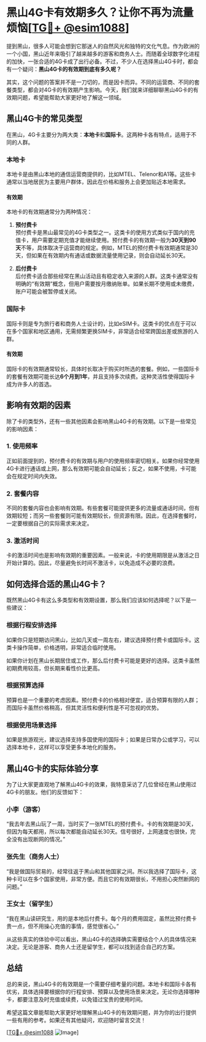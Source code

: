# 黑山4G卡有效期多久？让你不再为流量烦恼[[TG💪+ @esim1088](https://t.me/s/esim1088)]

提到黑山，很多人可能会想到它那迷人的自然风光和独特的文化气息。作为欧洲的一个小国，黑山近年来吸引了越来越多的游客和商务人士。而随着全球数字化进程的加快，一张合适的4G卡成了出行必备。不过，不少人在选择黑山4G卡时，都会有一个疑问：**黑山4G卡的有效期到底有多久呢？**

其实，这个问题的答案并不是一刀切的，而是因卡而异。不同的运营商、不同的套餐类型，都会对4G卡的有效期产生影响。今天，我们就来详细聊聊黑山4G卡的有效期问题，希望能帮助大家更好地了解这一领域。

## 黑山4G卡的常见类型

在黑山，4G卡主要分为两大类：**本地卡**和**国际卡**。这两种卡各有特点，适用于不同的人群。

### 本地卡

本地卡是由黑山本地的通信运营商提供的，比如MTEL、Telenor和A1等。这些卡通常以当地居民为主要用户群体，因此在价格和服务上会更加贴近本地需求。

#### 有效期

本地卡的有效期通常分为两种情况：

1. **预付费卡**  
   预付费卡是黑山最常见的4G卡类型之一。这类卡的使用方式类似于国内的充值卡，用户需要定期充值才能继续使用。预付费卡的有效期一般为**30天到90天**不等，具体取决于运营商的规定。例如，MTEL的预付费卡有效期通常是30天，但如果在有效期内有通话或数据流量使用记录，则会自动延长30天。

2. **后付费卡**  
   后付费卡适合那些经常在黑山活动且有稳定收入来源的人群。这类卡通常没有明确的“有效期”概念，但用户需要按月缴纳账单。如果长期不使用或未缴费，账户可能会被暂停或关闭。

### 国际卡

国际卡则是专为旅行者和商务人士设计的，比如eSIM卡。这类卡的优点在于可以在多个国家和地区通用，无需频繁更换SIM卡，非常适合经常跨国出差或旅游的人群。

#### 有效期

国际卡的有效期通常较长，具体时长取决于购买时所选的套餐。例如，一些国际卡的套餐有效期可能长达**6个月到1年**，并且支持多次续费。这种灵活性使得国际卡成为许多人的首选。

## 影响有效期的因素

除了卡的类型外，还有一些其他因素会影响黑山4G卡的有效期。以下是一些常见的影响因素：

### 1. 使用频率

正如前面提到的，预付费卡的有效期与用户的使用频率密切相关。如果你经常使用4G卡进行通话或上网，那么有效期可能会自动延长；反之，如果不使用，卡可能会在规定时间内失效。

### 2. 套餐内容

不同的套餐内容也会影响有效期。有些套餐可能提供更多的流量或通话时间，但有效期较短；而另一些套餐则可能有效期较长，但资源有限。因此，在选择套餐时，一定要根据自己的实际需求来决定。

### 3. 激活时间

卡的激活时间也是影响有效期的重要因素。一般来说，卡的使用期限是从激活之日开始计算的。因此，尽量避免长时间不激活卡，以免造成不必要的浪费。

## 如何选择合适的黑山4G卡？

既然黑山4G卡有这么多类型和有效期设置，那么我们应该如何选择呢？以下是一些建议：

### 根据行程安排选择

如果你只是短期访问黑山，比如几天或一周左右，建议选择预付费卡或国际卡。这类卡操作简单，价格透明，非常适合临时使用。

如果你计划在黑山长期居住或工作，那么后付费卡可能是更好的选择。这类卡虽然初期费用较高，但长期来看性价比更高。

### 根据预算选择

预算也是一个重要的考虑因素。预付费卡的价格相对便宜，适合预算有限的人群；而国际卡虽然价格稍高，但其灵活性和便利性是不可忽视的优势。

### 根据使用场景选择

如果是旅游观光，建议选择支持多国使用的国际卡；如果是日常办公或学习，可以选择本地卡，这样可以享受更多本地化的服务。

## 黑山4G卡的实际体验分享

为了让大家更直观地了解黑山4G卡的效果，我特意采访了几位曾经在黑山使用过4G卡的朋友。他们的反馈如下：

### 小李（游客）

“我去年去黑山玩了一周，当时买了一张MTEL的预付费卡。卡的有效期是30天，但因为每天都用，所以每次都能自动延长30天。信号很好，上网速度也很快，完全没有出现断网的情况。”

### 张先生（商务人士）

“我是做国际贸易的，经常往返于黑山和其他国家之间。所以我选择了国际卡，这种卡可以在多个国家使用，非常方便。而且它的有效期很长，不用担心突然断网的问题。”

### 王女士（留学生）

“我在黑山读研究生，用的是本地后付费卡。每个月的费用固定，虽然比预付费卡贵一点，但不用操心充值的事情，感觉很省心。”

从这些真实的体验中可以看出，黑山4G卡的选择确实需要结合个人的具体情况来决定。无论是游客、商务人士还是留学生，都可以找到适合自己的方案。

## 总结

总的来说，黑山4G卡的有效期是一个需要仔细考量的问题。本地卡和国际卡各有优劣，具体选择要根据你的行程安排、预算以及使用场景来决定。无论你选择哪种卡，都要注意及时充值或续费，以免错过宝贵的使用时间。

希望这篇文章能帮助大家更好地理解黑山4G卡的有效期问题，并为你的出行提供一些有用的参考。如果还有其他疑问，欢迎随时留言交流！

[[TG💪+ @esim1088](https://t.me/s/esim1088) ![Image](https://i.postimg.cc/4NQfJmqS/Snipaste-2025-05-13-00-14-12.png)]